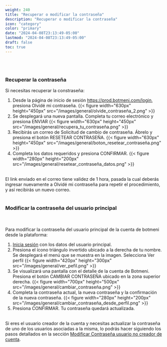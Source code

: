 ```yaml
---
weight: 240
title: "Recuperar o modificar la contraseña"
description: "Recuperar o modificar la contraseña"
icon: "category"
color: "primary"
date: "2024-04-08T23:13:49-05:00"
lastmod: "2024-04-08T23:13:49-05:00"
draft: false
toc: true
---
```

<br></br>

### Recuperar la contraseña
Si necesitas recuperar la constraseña:
1. Desde la página de inicio de sesión <https://prod.botmeni.com/login>, presiona Olvidé mi contraseña. 
{{< figure width="630px" height="450px" src="/images/general/olvide_contraseña_2.png" >}}
2. Se desplegará una nueva pantalla. Completa tu correo electrónico y presiona ENVIAR
{{< figure width="630px" height="450px" src="/images/general/recupera_tu_contraseña.png" >}}
3. Recibirás un correo de Solicitud de cambio de contraseña. Ábrelo y presiona el botón RESETEAR CONTRASEÑA. 
{{< figure width="630px" height="450px" src="/images/general/boton_resetear_contraseña.png" >}}
4. Completa los datos requeridos y presiona CONFIRMAR.
{{< figure width="280px" height="200px" src="/images/general/resetear_contraseña_datos.png" >}}
<br></br>

El link enviado en el correo tiene validez de 1 hora, pasada la cual deberás ingresar nuevamente a Olvidé mi contraseña para repetir el procedimiento, y así recibirás un nuevo correo.
<br></br>

### Modificar la contraseña del usuario principal
<br></br>
Para modificar la contraseña del usuario principal de la cuenta de botmeni desde la plataforma:
1. [Inicia sesión](Iniciar_sesión.md) con los datos del usuario principal.
2. Presiona el ícono triángulo invertido ubicado a la derecha de tu nombre. Se desplegará el menú que se muestra en la imagen. Selecciona Ver perfil
{{< figure width="420px" height="300px" src="/images/general/ver_pefil.png" >}}
3. Se visualizará una pantalla con el detalle de la cuenta de Botmeni. Presiona el botón CAMBIAR CONTRASEÑA ubicado en la zona superior derecha.
{{< figure width="700px" height="500px" src="/images/general/cambiar_contraseña.png" >}}
5. Completa la contraseña actual, la nueva contraseña y la confirmación de la nueva contraseña.
{{< figure width="280px" height="200px" src="/images/general/cambiar_contraseña_desde_perfil.png" >}}
6. Presiona CONFIRMAR. Tu contraseña quedará actualizada.
<br></br>

Si eres el usuario creador de la cuenta y necesitas actualizar la contraseña de uno de los usuarios asociadas a la misma, lo podrás hacer siguiendo los pasos detallados en la sección [Modificar Contraseña usuario no creador de cuenta](../Usuarios/Actualizar_usuarios.md). 


